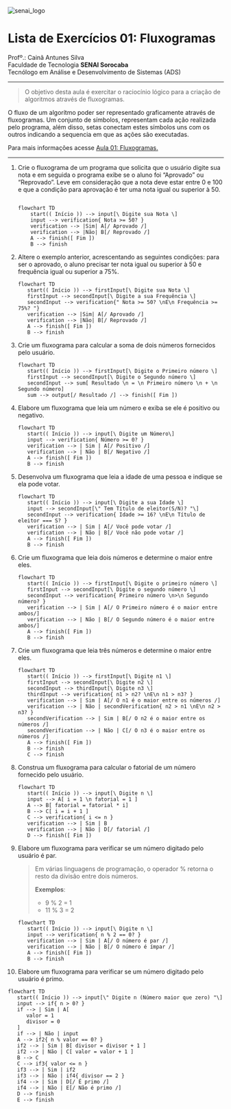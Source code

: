 ![senai_logo](https://transparencia.sp.senai.br/Content/img/logo-senai.png)

# Lista de Exercícios 01: Fluxogramas

Profº.: Cainã Antunes Silva  
Faculdade de Tecnologia **SENAI Sorocaba**  
Tecnólogo em Análise e Desenvolvimento de Sistemas (ADS)
___


> O objetivo desta aula é exercitar o raciocínio lógico para a criação de algoritmos através de fluxogramas.  

O fluxo de um algorítmo poder ser representado graficamente através de fluxogramas. Um conjunto de símbolos, representam cada ação realizada pelo programa, além disso, setas conectam estes símbolos uns com os outros indicando a sequencia em que as ações são executadas.

Para mais informações acesse [Aula 01: Fluxogramas.](https://www.notion.so/cainaantunes/Aula-01-Fluxogramas-188bde521b3b80de90f7dbd9407af71e)

***

1. Crie o fluxograma de um programa que solicita que o usuário digite sua nota e em seguida o programa exibe se o aluno foi “Aprovado” ou “Reprovado”. Leve em consideração que a nota deve estar entre 0 e 100 e que a condição para aprovação é ter uma nota igual ou superior à 50.
   
    ```mermaid
   
    flowchart TD
        start(( Início )) --> input[\ Digite sua Nota \]
        input --> verification{ Nota >= 50? }
        verification --> |Sim| A[/ Aprovado /]
        verification --> |Não| B[/ Reprovado /]
        A --> finish([ Fim ])
        B --> finish
    ```
   
2. Altere o exemplo anterior, acrescentando as seguintes condições: para ser o aprovado, o aluno precisar ter nota igual ou superior à 50 e frequência igual ou superior a 75%.
   
   ```mermaid
   flowchart TD
      start(( Início )) --> firstInput[\ Digite sua Nota \]
      firstInput --> secondInput[\ Digite a sua Frequência \]
      secondInput --> verification{" Nota >= 50? \nE\n Frequência >= 75%? "}
      verification --> |Sim| A[/ Aprovado /]
      verification --> |Não| B[/ Reprovado /]
      A --> finish([ Fim ])
      B --> finish
   ```
   
3. Crie um fluxograma para calcular a soma de dois números fornecidos pelo usuário.
   
   ```mermaid
   flowchart TD
      start(( Início )) --> firstInput[\ Digite o Primeiro número \] 
      firstInput --> secondInput[\ Digite o Segundo número \] 
      secondInput --> sum[ Resultado \n = \n Primeiro número \n + \n Segundo número]
      sum --> output[/ Resultado /] --> finish([ Fim ])
   ```
   
4. Elabore um fluxograma que leia um número e exiba se ele é positivo ou negativo.
   
   ```mermaid
   flowchart TD
      start(( Início )) --> input[\ Digite um Número\]
      input --> verification{ Número >= 0? }
      verification --> | Sim | A[/ Positivo /]
      verification --> | Não | B[/ Negativo /]
      A --> finish([ Fim ])
      B --> finish
   ```
   
5. Desenvolva um fluxograma que leia a idade de uma pessoa e indique se ela pode votar.
   
   ```mermaid
   flowchart TD
      start(( Início )) --> input[\ Digite a sua Idade \]
      input --> secondInput[\" Tem Título de eleitor(S/N)? "\]
      secondInput --> verification{ Idade >= 16? \nE\n Título de eleitor === S? }
      verification --> | Sim | A[/ Você pode votar /]
      verification --> | Não | B[/ Você não pode votar /]
      A --> finish([ Fim ])
      B --> finish
   ```
   
6. Crie um fluxograma que leia dois números e determine o maior entre eles.
   
   ```mermaid
   flowchart TD
      start(( Início )) --> firstInput[\ Digite o primeiro número \]
      firstInput --> secondInput[\ Digite o segundo número \]
      secondInput --> verification{ Primeiro número \n>\n Segundo número? }
      verification --> | Sim | A[/ O Primeiro número é o maior entre ambos/]
      verification --> | Não | B[/ O Segundo número é o maior entre ambos/]
      A --> finish([ Fim ])
      B --> finish
   ```
   
7. Crie um fluxograma que leia três números e determine o maior entre eles.
   
   ```mermaid
   flowchart TD
      start(( Início )) --> firstInput[\ Digite n1 \]
      firstInput --> secondInput[\ Digite n2 \]
      secondInput --> thirdInput[\ Digite n3 \] 
      thirdInput --> verification{ n1 > n2? \nE\n n1 > n3? }
      verification --> | Sim | A[/ O n1 é o maior entre os números /]
      verification --> | Não | secondVerification{ n2 > n1 \nE\n n2 > n3? }
      secondVerification --> | Sim | B[/ O n2 é o maior entre os números /]
      secondVerification --> | Não | C[/ O n3 é o maior entre os números /]
      A --> finish([ Fim ])
      B --> finish
      C --> finish
   ```
   
8. Construa um fluxograma para calcular o fatorial de um número fornecido pelo usuário.
   
   ```mermaid
   flowchart TD
      start(( Início )) --> input[\ Digite n \]
      input --> A[ i = 1 \n fatorial = 1 ]
      A --> B[ fatorial = fatorial * i]
      B --> C[ i = i + 1 ]
      C --> verification{ i <= n }
      verification --> | Sim | B
      verification --> | Não | D[/ fatorial /]
      D --> finish([ Fim ])
   ```
   
9. Elabore um fluxograma para verificar se um número digitado pelo usuário é par.
   
   > Em várias linguagens de programação, o operador % retorna o resto da divisão entre dois números.    
   > 
   >**Exemplos**:  
   > - 9 % 2 = 1  
   > - 11 % 3 = 2
   
   ```mermaid
   flowchart TD
      start(( Início )) --> input[\ Digite n \]
      input --> verification{ n % 2 == 0? }
      verification --> | Sim | A[/ O número é par /]
      verification --> | Não | B[/ O número é ímpar /]
      A --> finish([ Fim ])
      B --> finish
   ```
   
10. Elabore um fluxograma para verificar se um número digitado pelo usuário é primo.
   
   ```mermaid
   flowchart TD
      start(( Início )) --> input[\" Digite n (Número maior que zero) "\]
      input --> if{ n > 0? }
      if --> | Sim | A[
         valor = 1
         divisor = 0
      ]
      if --> | Não | input
      A --> if2{ n % valor == 0? }
      if2 --> | Sim | B[ divisor = divisor + 1 ]
      if2 --> | Não | C[ valor = valor + 1 ]
      B --> C
      C --> if3{ valor <= n }
      if3 --> | Sim | if2
      if3 --> | Não | if4{ divisor == 2 }
      if4 --> | Sim | D[/ É primo /]
      if4 --> | Não | E[/ Não é primo /]
      D --> finish
      E --> finish
   ```